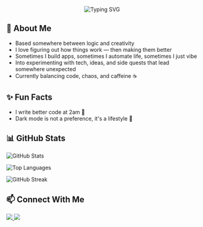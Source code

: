 <p align="center">
  <img src="https://readme-typing-svg.demolab.com?font=Roboto+Mono&weight=500&size=28&pause=1000&color=D3D3D3&center=true&vCenter=true&width=435&lines=Hey+there%2C+I'm+Stefani" alt="Typing SVG" />
</p>

## 🧠 About Me
- Based somewhere between logic and creativity  
- I love figuring out how things work — then making them better  
- Sometimes I build apps, sometimes I automate life, sometimes I just vibe  
- Into experimenting with tech, ideas, and side quests that lead somewhere unexpected  
- Currently balancing code, chaos, and caffeine ☕  

## ✨ Fun Facts
- I write better code at 2am 🌙  
- Dark mode is not a preference, it's a lifestyle 🌚  


## 📊 GitHub Stats

![GitHub Stats](https://github-readme-stats.vercel.app/api?username=svuksanova&show_icons=true&theme=tokyonight&hide_border=false)

![Top Languages](https://github-readme-stats.vercel.app/api/top-langs/?username=svuksanova&layout=compact&theme=tokyonight)

![GitHub Streak](https://streak-stats.demolab.com/?user=svuksanova&theme=tokyonight)


## 📫 Connect With Me

<p>
  <a href="https://www.linkedin.com/in/stefani-vuksanova-487286253/">
    <img src="https://img.shields.io/badge/-LinkedIn-blue?style=flat-square&logo=linkedin" />
  </a>
  <a href="mailto:vuksanovastefani@gmail.com">
    <img src="https://img.shields.io/badge/-Email-D14836?style=flat-square&logo=gmail&logoColor=white" />
  </a>
</p>
